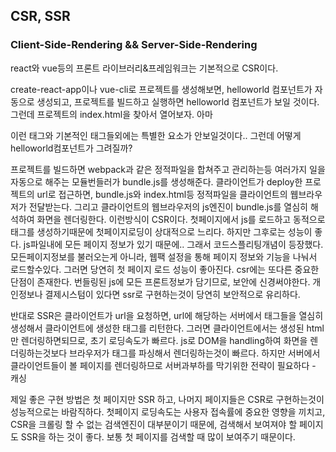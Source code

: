 ## CSR, SSR
### Client-Side-Rendering && Server-Side-Rendering

react와 vue등의 프론트 라이브러리&프레임워크는 기본적으로 CSR이다. 

create-react-app이나 vue-cli로 프로젝트를 생성해보면, 
helloworld 컴포넌트가 자동으로 생성되고, 프로젝트를 빌드하고 실행하면 
helloworld 컴포넌트가 보일 것이다. 
그런데 프로젝트의 index.html을 찾아서 열어보자. 
아마 <div id="root"></div> 이런 태그와 기본적인 태그들외에는 
특별한 요소가 안보일것이다.. 
그런데 어떻게 helloworld컴포넌트가 그려질까? 

프로젝트를 빌드하면 webpack과 같은 정적파일을 합쳐주고 관리하는등 
여러가지 일을 자동으로 해주는 모듈번들러가 bundle.js를 생성해준다. 
클라이언트가 deploy한 프로젝트의 url로 접근하면, 
bundle.js와 index.html등 정적파일을 클라이언트의 웹브라우저가 전달받는다. 
그리고 클라이언트의 웹브라우저의 js엔진이 bundle.js를 열심히 해석하여 
화면을 렌더링한다. 이런방식이 CSR이다. 
첫페이지에서 js를 로드하고 동적으로 태그를 생성하기때문에 첫페이지로딩이 상대적으로 느리다.
하지만 그후로는 성능이 좋다. js파일내에 모든 페이지 정보가 있기 때문에.. 
그래서 코드스플리팅개념이 등장했다. 
모든페이지정보를 불러오는게 아니라, 
웹팩 설정을 통해 페이지 정보와 기능을 나눠서 로드할수있다. 그러면 당연히 첫 페이지 로드 성능이 좋아진다. 
csr에는 또다른 중요한 단점이 존재한다. 
번들링된 js에 모든 프론트정보가 담기므로, 보안에 신경써야한다.
개인정보나 결제시스텀이 있다면 ssr로 구현하는것이 
당연히 보안적으로 유리하다. 

반대로 SSR은 클라이언트가 url을 요청하면, url에 해당하는 서버에서 
태그들을 열심히 생성해서 클라이언트에 생성한 태그를 리턴한다. 
그러면 클라이언트에서는 생성된 html만 렌더링하면되므로, 초기 로딩속도가 빠르다. 
js로 DOM을 handling하여 화면을 렌더링하는것보다 브라우저가 태그를 파싱해서 렌더링하는것이 빠르다. 
하지만 서버에서 클라이언트들이 볼 페이지를 렌더링하므로 서버과부하를 막기위한 전략이 필요하다 - 캐싱 

제일 좋은 구현 방법은 첫 페이지만 SSR 하고, 나머지 페이지들은 CSR로 구현하는것이 성능적으로는 바람직하다. 
첫페이지 로딩속도는 사용자 접속률에 중요한 영향을 끼치고, 
CSR을 크롤링 할 수 없는 검색엔진이 대부분이기 때문에, 검색해서 보여져야 할 페이지도 SSR을 하는 것이 좋다.
보통 첫 페이지를 검색할 때 많이 보여주기 때문이다. 
